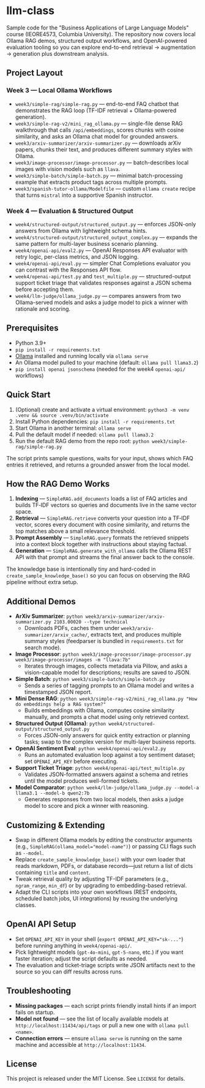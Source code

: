 # llm-class

Sample code for the "Business Applications of Large Language Models" course (IEORE4573, Columbia University). The repository now covers local Ollama RAG demos, structured output workflows, and OpenAI-powered evaluation tooling so you can explore end-to-end retrieval → augmentation → generation plus downstream analysis.

## Project Layout
### Week 3 — Local Ollama Workflows
- `week3/simple-rag/simple-rag.py` — end-to-end FAQ chatbot that demonstrates the RAG loop (TF-IDF retrieval + Ollama-powered generation).
- `week3/simple-rag-v2/mini_rag_ollama.py` — single-file dense RAG walkthrough that calls `/api/embeddings`, scores chunks with cosine similarity, and asks an Ollama chat model for grounded answers.
- `week3/arxiv-summarizer/arxiv-summarizer.py` — downloads arXiv papers, chunks their text, and produces different summary styles with Ollama.
- `week3/image-processor/image-processor.py` — batch-describes local images with vision models such as `llava`.
- `week3/simple-batch/simple-batch.py` — minimal batch-processing example that extracts product tags across multiple prompts.
- `week3/spanish-tutor-ollama/Modelfile` — custom `ollama create` recipe that turns `mistral` into a supportive Spanish instructor.

### Week 4 — Evaluation & Structured Output
- `week4/structured-output/structured_output.py` — enforces JSON-only answers from Ollama with lightweight schema hints.
- `week4/structured-output/structured_output_complex.py` — expands the same pattern for multi-layer business scenario planning.
- `week4/openai-api/eval2.py` — OpenAI Responses API evaluator with retry logic, per-class metrics, and JSON logging.
- `week4/openai-api/eval.py` — simpler Chat Completions evaluator you can contrast with the Responses API flow.
- `week4/openai-api/test.py` and `test_multiple.py` — structured-output support ticket triage that validates responses against a JSON schema before accepting them.
- `week4/llm-judge/ollama_judge.py` — compares answers from two Ollama-served models and asks a judge model to pick a winner with rationale and scoring.

## Prerequisites
- Python 3.9+
- `pip install -r requirements.txt`
- [Ollama](https://ollama.com/download) installed and running locally via `ollama serve`
- An Ollama model pulled to your machine (default: `ollama pull llama3.2`)
- `pip install openai jsonschema` (needed for the week4 `openai-api/` workflows)

## Quick Start
1. (Optional) create and activate a virtual environment: `python3 -m venv .venv && source .venv/bin/activate`
2. Install Python dependencies: `pip install -r requirements.txt`
3. Start Ollama in another terminal: `ollama serve`
4. Pull the default model if needed: `ollama pull llama3.2`
5. Run the default RAG demo from the repo root: `python week3/simple-rag/simple-rag.py`

The script prints sample questions, waits for your input, shows which FAQ entries it retrieved, and returns a grounded answer from the local model.

## How the RAG Demo Works
1. **Indexing** — `SimpleRAG.add_documents` loads a list of FAQ articles and builds TF‑IDF vectors so queries and documents live in the same vector space.
2. **Retrieval** — `SimpleRAG.retrieve` converts your question into a TF‑IDF vector, scores every document with cosine similarity, and returns the top matches above a small relevance threshold.
3. **Prompt Assembly** — `SimpleRAG.query` formats the retrieved snippets into a context block together with instructions about staying factual.
4. **Generation** — `SimpleRAG.generate_with_ollama` calls the Ollama REST API with that prompt and streams the final answer back to the console.

The knowledge base is intentionally tiny and hard-coded in `create_sample_knowledge_base()` so you can focus on observing the RAG pipeline without extra setup.

## Additional Demos
- **ArXiv Summarizer**: `python week3/arxiv-summarizer/arxiv-summarizer.py 2103.00020 --type technical`
  - Downloads PDFs, caches them under `week3/arxiv-summarizer/arxiv_cache/`, extracts text, and produces multiple summary styles (feedparser is bundled in `requirements.txt` for search mode).
- **Image Processor**: `python week3/image-processor/image-processor.py week3/image-processor/images -m "llava:7b"`
  - Iterates through images, collects metadata via Pillow, and asks a vision-capable model for descriptions; results are saved to JSON.
- **Simple Batch**: `python week3/simple-batch/simple-batch.py`
  - Sends a series of tagging prompts to an Ollama model and writes a timestamped JSON report.
- **Mini Dense RAG**: `python week3/simple-rag-v2/mini_rag_ollama.py "How do embeddings help a RAG system?"`
  - Builds embeddings with Ollama, computes cosine similarity manually, and prompts a chat model using only retrieved context.
- **Structured Output (Ollama)**: `python week4/structured-output/structured_output.py`
  - Forces JSON-only answers for quick entity extraction or planning tasks; swap to the complex version for multi-layer business reports.
- **OpenAI Sentiment Eval**: `python week4/openai-api/eval2.py`
  - Runs an automated evaluation loop against a toy sentiment dataset; set `OPENAI_API_KEY` before executing.
- **Support Ticket Triage**: `python week4/openai-api/test_multiple.py`
  - Validates JSON-formatted answers against a schema and retries until the model produces well-formed tickets.
- **Model Comparator**: `python week4/llm-judge/ollama_judge.py --model-a llama3.1 --model-b qwen2:7b`
  - Generates responses from two local models, then asks a judge model to score and pick a winner with reasoning.

## Customizing & Extending
- Swap in different Ollama models by editing the constructor arguments (e.g., `SimpleRAG(ollama_model="model-name")`) or passing CLI flags such as `--model`.
- Replace `create_sample_knowledge_base()` with your own loader that reads markdown, PDFs, or database records—just return a list of dicts containing `title` and `content`.
- Tweak retrieval quality by adjusting TF-IDF parameters (e.g., `ngram_range`, `min_df`) or by upgrading to embedding-based retrieval.
- Adapt the CLI scripts into your own workflows (REST endpoints, scheduled batch jobs, UI integrations) by reusing the underlying classes.

## OpenAI API Setup
- Set `OPENAI_API_KEY` in your shell (`export OPENAI_API_KEY="sk-..."`) before running anything in `week4/openai-api/`.
- Pick lightweight models (`gpt-4o-mini`, `gpt-5-nano`, etc.) if you want faster iteration; adjust the script defaults as needed.
- The evaluation and ticket-triage scripts write JSON artifacts next to the source so you can diff results across runs.

## Troubleshooting
- **Missing packages** — each script prints friendly install hints if an import fails on startup.
- **Model not found** — see the list of locally available models at `http://localhost:11434/api/tags` or pull a new one with `ollama pull <name>`.
- **Connection errors** — ensure `ollama serve` is running on the same machine and accessible at `http://localhost:11434`.

## License
This project is released under the MIT License. See `LICENSE` for details.
